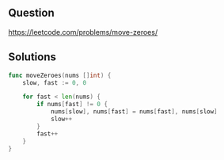 ## Question

https://leetcode.com/problems/move-zeroes/

## Solutions

```go
func moveZeroes(nums []int) {
    slow, fast := 0, 0

    for fast < len(nums) {
        if nums[fast] != 0 {
            nums[slow], nums[fast] = nums[fast], nums[slow]
            slow++
        }
        fast++
    }
}
```
